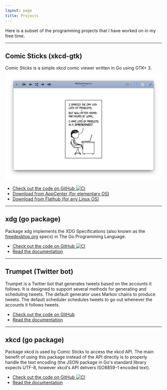 ```yaml
---
layout: page
title: Projects
---
```


Here is a subset of the programming projects that I have worked on in my free
time.

---

## Comic Sticks (xkcd-gtk)

Comic Sticks is a simple xkcd comic viewer written in Go using GTK+ 3.

![xkcd-gtk screenshot](https://raw.githubusercontent.com/rkoesters/xkcd-gtk/main/screenshots/screenshot-1@2x.png)

- [Check out the code on GitHub ![CI](https://github.com/rkoesters/xkcd-gtk/actions/workflows/ci.yml/badge.svg)](https://github.com/rkoesters/xkcd-gtk)
- [Download from AppCenter (for elementary OS)](https://appcenter.elementary.io/com.github.rkoesters.xkcd-gtk)
- [Download from Flathub (for any Linux OS)](https://flathub.org/apps/details/com.github.rkoesters.xkcd-gtk)

---

## xdg (go package)

Package xdg implements the XDG Specifications (also known as the
[freedesktop.org](https://www.freedesktop.org/) specs) in The Go Programming
Language.

- [Check out the code on GitHub ![CI](https://github.com/rkoesters/xdg/actions/workflows/go.yml/badge.svg)](https://github.com/rkoesters/xdg)
- [Read the documentation](https://pkg.go.dev/github.com/rkoesters/xdg)

---

## Trumpet (Twitter bot)

Trumpet is a Twitter bot that generates tweets based on the accounts it
follows. It is designed to support several methods for generating and
scheduling tweets. The default generator uses Markov chains to produce tweets.
The default scheduler schedules tweets to go out whenever the accounts it
follows tweets.

- [Check out the code on GitHub](https://github.com/rkoesters/trumpet)
- [Read the documentation](https://pkg.go.dev/github.com/rkoesters/trumpet)

---

## xkcd (go package)

Package xkcd is used by Comic Sticks to access the xkcd API. The main benefit
of using this package instead of the API directly is to properly handle the
text encoding (the JSON package in Go's standard library expects UTF-8, however
xkcd's API delivers ISO8859-1 encoded text).

- [Check out the code on GitHub ![CI](https://github.com/rkoesters/xkcd/actions/workflows/go.yml/badge.svg)](https://github.com/rkoesters/xkcd)
- [Read the documentation](https://pkg.go.dev/github.com/rkoesters/xkcd)
